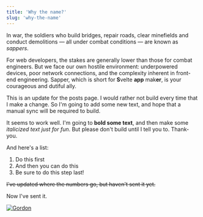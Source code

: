 ```yaml
---
title: 'Why the name?'
slug: 'why-the-name'
---
```


In war, the soldiers who build bridges, repair roads, clear minefields and conduct demolitions — all under combat conditions — are known as _sappers_.

For web developers, the stakes are generally lower than those for combat engineers. But we face our own hostile environment: underpowered devices, poor network connections, and the complexity inherent in front-end engineering. Sapper, which is short for **S**velte **app** mak**er**, is your courageous and dutiful ally.

This is an update for the posts page. I would rather not build every time that I make a change. So I'm going to add some new text, and hope that a manual sync will be required to build.

It seems to work well. I'm going to **bold some text**, and then make some _italicized text just for fun_. But please don't build until I tell you to. Thank-you.

And here's a list:

1.  Do this first
2.  And then you can do this
3.  Be sure to do this step last!

~~I've updated where the numbers go, but haven't sent it yet.~~

Now I've sent it.

<!-- and this is a comment -->

[![Gordon](http://img.youtube.com/vi/mhDJNfV7hjk/0.jpg)](http://www.youtube.com/watch?v=mhDJNfV7hjk 'https://i.ytimg.com/vi/mhDJNfV7hjk/hq720.jpg?sqp=-oaymwEcCOgCEMoBSFXyq4qpAw4IARUAAIhCGAFwAcABBg==&rs=AOn4CLAuYirNSwShmrxBMG9fexNm6xveRg')

<img src="/images/431-1024x1024.jpg"
     alt=""
 />

<!--stackedit_data:
eyJoaXN0b3J5IjpbLTU1NTAxODE3MywtMTM4NDU1MTg0OSwtNT
U0ODk1MTUyLC0xOTgzNDk4Mzc5LC0xNDE4MTk0ODAsMTcxNDE5
MTI5OSwtMjEyNzg1MDY0NF19
-->